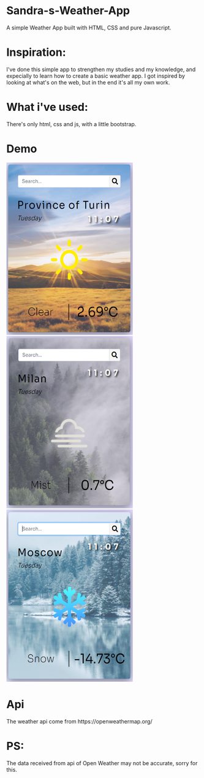 <h1>Sandra-s-Weather-App</h1>
A simple Weather App built with HTML, CSS and pure Javascript.
<h1>Inspiration:</h1>
I've done this simple app to strengthen my studies and my knowledge, and expecially to learn how to create a basic weather app.
I got inspired by looking at what's on the web, but in the end it's all my own work.
<h1>What i've used:</h1>
There's only html, css and js, with a little bootstrap.
<h1 style="color="red;"">Demo</h1>
<span><img src="https://github.com/alessandra-didonna/Sandra-s-Weather-App/blob/main/images/demo1.PNG" width="330" height="450">
<img src="https://github.com/alessandra-didonna/Sandra-s-Weather-App/blob/main/images/demo3.PNG" width="330" height="450">
<img src="https://github.com/alessandra-didonna/Sandra-s-Weather-App/blob/main/images/demo2.PNG" width="330" height="450"></span>
<h1>Api</h1>
The weather api come from https://openweathermap.org/
<h1>PS:</h1>
The data received from api of Open Weather may not be accurate, sorry for this.
